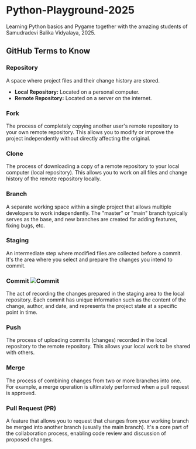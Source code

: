 # Python-Playground-2025
Learning Python basics and Pygame together with the amazing students of Samudradevi Balika Vidyalaya, 2025.

## GitHub Terms to Know

### Repository
A space where project files and their change history are stored.
- **Local Repository:** Located on a personal computer.
- **Remote Repository:** Located on a server on the internet.

### Fork 
The process of completely copying another user's remote repository to your own remote repository. This allows you to modify or improve the project independently without directly affecting the original.

### Clone
The process of downloading a copy of a remote repository to your local computer (local repository). This allows you to work on all files and change history of the remote repository locally.

### Branch
A separate working space within a single project that allows multiple developers to work independently. The "master" or "main" branch typically serves as the base, and new branches are created for adding features, fixing bugs, etc.

### Staging
An intermediate step where modified files are collected before a commit. It's the area where you select and prepare the changes you intend to commit.

### Commit ![Commit](file:///C:/Users/user/OneDrive/%EB%B0%94%ED%83%95%20%ED%99%94%EB%A9%B4/2025%20WFK%20ICT%EB%B4%89%EC%82%AC%EB%8B%A8/%EA%B9%83%ED%97%88%EB%B8%8C%20%EC%95%84%EC%9D%B4%EC%BD%98/git-commit-svgrepo-com.svg)
The act of recording the changes prepared in the staging area to the local repository. Each commit has unique information such as the content of the change, author, and date, and represents the project state at a specific point in time.

### Push
The process of uploading commits (changes) recorded in the local repository to the remote repository. This allows your local work to be shared with others.

### Merge
The process of combining changes from two or more branches into one. For example, a merge operation is ultimately performed when a pull request is approved.

### Pull Request (PR)
A feature that allows you to request that changes from your working branch be merged into another branch (usually the main branch). It's a core part of the collaboration process, enabling code review and discussion of proposed changes.
